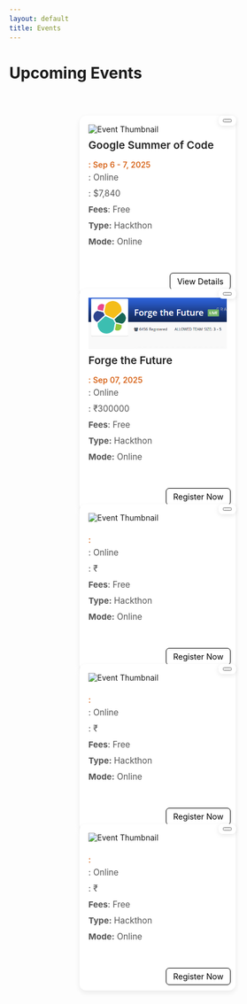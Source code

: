 ```yaml
---
layout: default
title: Events
---
```


<!-- <meta charset="UTF-8">
  <meta name="viewport" content="width=device-width, initial-scale=1.0">
  <link rel="stylesheet" href="https://cdnjs.cloudflare.com/ajax/libs/font-awesome/6.5.0/css/all.min.css?" />
  <link rel="stylesheet" href="/assets/css/semester.css">
  <link rel="stylesheet" href="/assets/css/subject.css">
  <link rel="stylesheet" href="/assets/css/breadcrumb.css">
  <link rel="stylesheet" href="/assets/css/content.css"> -->

<style>
  /* Container for all cards */
  .events-container {
    display: grid;
    grid-template-columns: repeat(auto-fill, 250px);
    justify-content: center;
    gap: 20px;
    padding: 5px 20px;
  }


  .event-card {
    background: #fff;
    border-radius: 12px;
    padding: 16px;
    box-shadow: 0 4px 8px rgba(0, 0, 0, 0.1);
    margin: 12px 0;
    display: flex;
    flex-direction: column;
    gap: 8px;
    transition: transform 0.2s ease, box-shadow 0.2s ease;
    width: 100%;
    height: 100%;
  }

  .event-card:hover {
    transform: translateY(-3px);
    box-shadow: 0 6px 12px rgba(0, 0, 0, 0.15);
  }

  .event-title {
    font-size: 1.1rem;
    font-weight: 600;
    color: #333;
    margin: 0;
  }

  .event-date {
    font-size: 0.9rem;
    color: #777;
    margin: 0;
  }

  .event-desc {
    font-size: 0.95rem;
    color: #555;
    margin: 0 0 8px 0;
  }

  .event-btn {
    align-self: flex-start;
    background: #ffffff;
    color: #000000;
    text-decoration: none;
    padding: 6px 12px;
    border-radius: 6px;
    font-size: 0.9rem;
    transition: background 0.2s ease;
    position: absolute;
    right: 9px;
    bottom: 10px;
    border: 1px solid black;
  }

  .event-btn1 {
    align-self: flex-start;
    background: #ffffff;
    color: #000000;
    text-decoration: none;
    padding: 6px 12px;
    border-radius: 6px;
    font-size: 0.9rem;
    transition: background 0.2s ease;
    position: absolute;
    right: 9px;
    bottom: 50px;
    border: 1px solid black;
  }

  .event-btn:hover {
    background: #000000;
    color: #ffffff;
  }

  .event-card {
    background: #fff;
    border-radius: 12px;
    box-shadow: 0 4px 10px rgba(0, 0, 0, 0.08);
    padding: 16px;
    position: relative;
    margin: 15px 0;
    transition: transform 0.2s ease, box-shadow 0.2s ease;
  }

  .event-card:hover {
    transform: translateY(-3px);
    box-shadow: 0 6px 14px rgba(0, 0, 0, 0.12);
  }

  .event-title {
    font-size: 1.2rem;
    font-weight: 600;
    margin-bottom: 15px;
    color: #222;
  }

  .event-desc {
    font-size: 0.95rem;
    color: #555;
    margin-bottom: 10px;
  }

  .event-date {
    font-size: 0.9rem;
    font-weight: 500;
    color: #d35400;
    margin-bottom: 5px;
    /* Leaves space for buttons */
  }

  .card-actions {
    position: absolute;
    bottom: 12px;
    left: 16px;
    right: 16px;
    display: flex;
    justify-content: space-between;
  }

  .btn-open,
  .btn-share {
    background: #007bff;
    color: #fff;
    padding: 8px 14px;
    font-size: 0.85rem;
    border: none;
    border-radius: 6px;
    cursor: pointer;
    text-decoration: none;
    transition: background 0.2s ease;
  }

  .btn-open:hover {
    background: #0056b3;
  }

  .btn-share {
    background: #28a745;
  }

  .btn-share:hover {
    background: #1e7e34;
  }

  .share-group {
    position: absolute;
    right: -1px;
    top: 0px;
    display: flex;
    gap: 6px;
    background: rgba(255, 255, 255, 0.9);
    padding: 6px 8px;
    border-radius: 8px;
    box-shadow: 0 2px 8px rgba(0, 0, 0, 0.1);
    z-index: 2;
  }

  .main-content {
    padding: 75px 70px 80px 10px;
  }

  @media (max-width: 677px) {
    .events-container {
      gap: 10px;
      grid-template-columns: repeat(auto-fill, 350px);
    }

    .main-content {
      padding: 80px 10px 80px 10px;
    }

  }
</style>


<h1>Upcoming Events</h1><br>

<center>
    <div class='onesignal-customlink-container'
      style="border: 0px solid; border-radius: 15px; padding-top: 5px; width: 300px;"></div>
  </center>


<div id="events-message"
  style="display:none; text-align:center; padding:20px; max-width:500px; margin:auto; background:#f8f8f8; border-radius:10px; box-shadow:0 2px 6px rgba(0,0,0,0.1);">
  <h2>Unlock Exclusive Opportunities 🚀</h2>
  <p>Sign in and install our app to explore <b>amazing events, internships, hackathons, and scholarships</b> tailored
    for you.</p>
  <p>Benefits of logging in & installing:</p>
  <ul style="text-align:left; display:inline-block; margin-top:10px;">
    <li>🎯 Personalized event recommendations</li>
    <li>📩 Instant notifications before deadlines</li>
    <li>📥 Offline access via our PWA</li>
    <li>🤝 Connect & share events with friends</li>
  </ul>
  <div style="margin-top:10px;">
    <button id="login-btn"
      style="display:none; padding:10px 20px; background:#007bff; color:white; border:none; border-radius:6px; cursor:pointer;">Login
      to Continue</button>
    <button id="install-btn"
      style="display:none; padding:10px 20px; background:#28a745; color:white; border:none; border-radius:6px; cursor:pointer;">
      Install App
    </button>
  </div>

 <div id="mac-ios-banner" style="display:none; max-width: 400px; margin:15px auto; padding:15px; background:#f9f9f9; border:1px solid #ddd; border-radius:10px; text-align:center; font-family:Arial, sans-serif; box-shadow:0 2px 6px rgba(0,0,0,0.1);">
  
  <h3 style="margin:0 0 8px; font-size:18px; color:#333;">Already Installed the App?</h3>
  
  <p style="font-size:14px; color:#555; margin:0 0 10px;">
    Simply open the <b>Events</b> tab inside the app and enjoy!  
  </p>
  
  <p style="font-size:14px; color:#444; margin:0 0 10px;">
    Haven’t installed it yet? No worries—here’s how (it’s super quick):
  </p>
  
  <ol style="font-size:14px; color:#333; text-align:left; margin:0 auto; display:inline-block; padding-left:18px;">
    <li>Tap the <strong>Share</strong> icon <span style="font-size:12px;">(bottom of Safari)</span>.</li>
    <li>Scroll & tap <strong>Add to Home Screen</strong>.</li>
    <li>Launch it anytime from your home screen 🎉</li>
  </ol>

</div>

</div>


<div id="events-content">


  


  <div class="events-container">
    <div class="event-card">
      <img class="event-thumb" src="https://hackodisha-4.devfolio.co/_next/image?url=https%3A%2F%2Fassets.devfolio.co%2Fhackathons%2Fd7d594eaf4ac4a4db9cd998c65c0fc9a%2Fassets%2Fcover%2F381.png&w=1440&q=100" alt="Event Thumbnail">
      <div class="event-info">
        <h3 class="event-title">Google Summer of Code</h3>
        <p class="event-date"><i class="fa-solid fa-calendar"></i>: Sep 6 - 7, 2025</p>
        <p class="event-desc"><i class="fa-solid fa-location-dot"></i>: Online</p>
        <p class="event-desc"><i class="fa-solid fa-trophy"></i>: $7,840</p>
        <p class="event-desc"><i class="fa-solid fa-indian-rupee-sign"></i><b>Fees</b>: Free</p>
        <p class="event-desc"><b>Type:</b> Hackthon</p>
        <p class="event-desc"><b>Mode:</b> Online</p>
      </div>
      <a href="https://summerofcode.withgoogle.com/" target="_blank" class="event-btn">View Details</a>
      <div class="share-group">
        <button class="share-btn" data-url="#" title="Share Link">
          <i class="fa-solid fa-arrow-up-from-bracket"></i>
        </button>
      </div>
    </div>

  <div class="event-card">
      <img class="event-thumb" src="/assets/images/event2.png" alt="Event Thumbnail">
      <div class="event-info">
        <h3 class="event-title">Forge the Future</h3>
        <p class="event-date"><i class="fa-solid fa-calendar"></i>: Sep 07, 2025</p>
        <p class="event-desc"><i class="fa-solid fa-location-dot"></i>: Online</p>
        <p class="event-desc"><i class="fa-solid fa-trophy"></i>: ₹300000</p>
        <p class="event-desc"><i class="fa-solid fa-indian-rupee-sign"></i><b>Fees</b>: Free</p>
        <p class="event-desc"><b>Type:</b> Hackthon</p>
        <p class="event-desc"><b>Mode:</b> Online</p>
      </div>
      <a href="https://elastic.hackerearth.com/" target="_blank" class="event-btn">Register Now</a>
      <div class="share-group">
        <button class="share-btn" data-url="#" title="Share Link">
          <i class="fa-solid fa-arrow-up-from-bracket"></i>
        </button>
      </div>
    </div>

  <div class="event-card">
      <img class="event-thumb" src="/assets/images/" alt="Event Thumbnail">
      <div class="event-info">
        <h3 class="event-title"></h3>
        <p class="event-date"><i class="fa-solid fa-calendar"></i>: </p>
        <p class="event-desc"><i class="fa-solid fa-location-dot"></i>: Online</p>
        <p class="event-desc"><i class="fa-solid fa-trophy"></i>: ₹</p>
        <p class="event-desc"><i class="fa-solid fa-indian-rupee-sign"></i><b>Fees</b>: Free</p>
        <p class="event-desc"><b>Type:</b> Hackthon</p>
        <p class="event-desc"><b>Mode:</b> Online</p>
      </div>
      <a href="https://elastic.hackerearth.com/" target="_blank" class="event-btn">Register Now</a>
      <div class="share-group">
        <button class="share-btn" data-url="#" title="Share Link">
          <i class="fa-solid fa-arrow-up-from-bracket"></i>
        </button>
      </div>
    </div>

  <div class="event-card">
      <img class="event-thumb" src="/assets/images/" alt="Event Thumbnail">
      <div class="event-info">
        <h3 class="event-title"></h3>
        <p class="event-date"><i class="fa-solid fa-calendar"></i>: </p>
        <p class="event-desc"><i class="fa-solid fa-location-dot"></i>: Online</p>
        <p class="event-desc"><i class="fa-solid fa-trophy"></i>: ₹</p>
        <p class="event-desc"><i class="fa-solid fa-indian-rupee-sign"></i><b>Fees</b>: Free</p>
        <p class="event-desc"><b>Type:</b> Hackthon</p>
        <p class="event-desc"><b>Mode:</b> Online</p>
      </div>
      <a href="https://elastic.hackerearth.com/" target="_blank" class="event-btn">Register Now</a>
      <div class="share-group">
        <button class="share-btn" data-url="#" title="Share Link">
          <i class="fa-solid fa-arrow-up-from-bracket"></i>
        </button>
      </div>
    </div>
    
  <div class="event-card">
      <img class="event-thumb" src="/assets/images/" alt="Event Thumbnail">
      <div class="event-info">
        <h3 class="event-title"></h3>
        <p class="event-date"><i class="fa-solid fa-calendar"></i>: </p>
        <p class="event-desc"><i class="fa-solid fa-location-dot"></i>: Online</p>
        <p class="event-desc"><i class="fa-solid fa-trophy"></i>: ₹</p>
        <p class="event-desc"><i class="fa-solid fa-indian-rupee-sign"></i><b>Fees</b>: Free</p>
        <p class="event-desc"><b>Type:</b> Hackthon</p>
        <p class="event-desc"><b>Mode:</b> Online</p>
      </div>
      <a href="https://elastic.hackerearth.com/" target="_blank" class="event-btn">Register Now</a>
      <div class="share-group">
        <button class="share-btn" data-url="#" title="Share Link">
          <i class="fa-solid fa-arrow-up-from-bracket"></i>
        </button>
      </div>
    </div>

  </div>

</div>

<script>
document.addEventListener("DOMContentLoaded", async function () {
  const eventsContent = document.getElementById("events-content");
  const eventsMessage = document.getElementById("events-message");
  const loginBtn = document.getElementById("login-btn");
  const installBtn = document.getElementById("install-btn");
  let deferredPrompt = null;

  function isPWAInstalled() {
    return window.matchMedia('(display-mode: standalone)').matches || window.navigator.standalone;
  }

  // Handle PWA install prompt
  window.addEventListener('beforeinstallprompt', (e) => {
    e.preventDefault();
    deferredPrompt = e;
    if (!isPWAInstalled()) {
      installBtn.style.display = 'inline-block';
    }
  });

  installBtn.addEventListener("click", async () => {
    if (deferredPrompt) {
      deferredPrompt.prompt();
      const choiceResult = await deferredPrompt.userChoice;
      if (choiceResult.outcome === 'accepted') {
        console.log('User accepted the install prompt');
      } else {
        console.log('User dismissed the install prompt');
      }
      deferredPrompt = null;
    } else {
      // fallback for browsers with no beforeinstallprompt
      alert("To install the app, open your browser menu and tap 'Add to Home Screen'!");
    }
  });

  loginBtn.addEventListener("click", () => {
    window.location.href = "/login/";
  });

  async function checkAccess() {
    if (!window.supabase) {
      console.error("Supabase not initialized. Ensure auth.js is loaded first.");
      return;
    }

    const { data: { user } } = await supabase.auth.getUser();
    const installed = isPWAInstalled();

    if (user && installed) {
      eventsContent.style.display = "grid";
      eventsMessage.style.display = "none";
    } else {
      eventsContent.style.display = "none";
      eventsMessage.style.display = "block";
      loginBtn.style.display = user ? "none" : "inline-block";
      if (installed) installBtn.style.display = "none";
    }
  }

  await checkAccess();
  supabase.auth.onAuthStateChange(() => {
    checkAccess(); // Removed auto-refresh here
  });

  // Share button logic
  document.querySelectorAll(".share-btn").forEach(btn => {
    btn.addEventListener("click", () => {
      const shareUrl = window.location.origin + btn.getAttribute("data-url");
      if (navigator.share) {
        navigator.share({
          title: "Check this new upcoming event",
          text: "Pune University:",
          url: shareUrl
        }).catch(err => console.error("Sharing failed:", err));
      } else {
        navigator.clipboard.writeText(shareUrl)
          .then(() => alert("Link copied to clipboard!"))
          .catch(() => alert("Failed to copy link"));
      }
    });
  });
});
</script>

<script>
  function isMacOrIOS() {
    const ua = navigator.userAgent || navigator.vendor || window.opera;

    // Detect iOS (iPhone/iPad/iPod)
    const iOS = /iPad|iPhone|iPod/.test(ua) && !window.MSStream;

    // Detect macOS
    const mac = navigator.platform.toUpperCase().indexOf('MAC') >= 0;

    return iOS || mac;
  }

  document.addEventListener("DOMContentLoaded", function () {
    if (isMacOrIOS()) {
      document.getElementById("mac-ios-banner").style.display = "block";
    }
  });
</script>

<script>
  OneSignal.push(function() {
  OneSignal.isPushNotificationsEnabled(function(isEnabled) {
    const onesignalDiv = document.querySelector('.onesignal-customlink-container');
    if (isEnabled) {
      onesignalDiv.style.display = 'none'; // hide if already subscribed
    } else {
      onesignalDiv.style.display = 'block'; // show if not subscribed
    }
  });
});

</script>